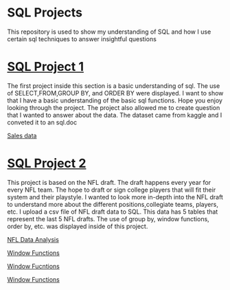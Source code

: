 # SQL Projects
This repository is used to show my understanding of SQL and how I use certain sql techniques to answer insightful questions

# [SQL Project 1](https://reecealbert.github.io/SQLPractice/)
The first project inside this section is a basic understanding of sql. The use of SELECT,FROM,GROUP BY, and ORDER BY were displayed. I want to show that I have a basic understanding of the basic sql functions. Hope you enjoy looking through the project. 
The project also allowed me to create question that I wanted to answer about the data.
The dataset came from kaggle and I conveted it to an sql.doc

[Sales data](https://github.com/ReeceAlbert/SQLPractice/blob/main/Sales%20Data.sql)

# [SQL Project 2](https://reecealbert.github.io/SQLPractice/)
This project is based on the NFL draft. The draft happens every year for every NFL team. The hope to draft or sign college players that will fit their system and their playstyle. I wanted to look more in-depth into the NFL draft to understand more about the different positions,collegiate teams, players, etc. I upload a csv file of NFL draft data to SQL. This data has 5 tables that represent the last 5 NFL drafts. The use of group by, window functions, order by, etc. was displayed inside of this project. 

[NFL Data Analysis](https://github.com/ReeceAlbert/SQLPractice/blob/main/NFLDRaftAnalysis.sql)

[Window Functions](https://github.com/ReeceAlbert/SQLPractice/blob/main/CTE%20with%20college%20teams.sql)

[Window Fucntions](https://github.com/ReeceAlbert/SQLPractice/blob/main/cte%20with%20positions.sql)

[Window Functions](https://github.com/ReeceAlbert/SQLPractice/blob/main/cte%20with%20college%20conferences.sql)



